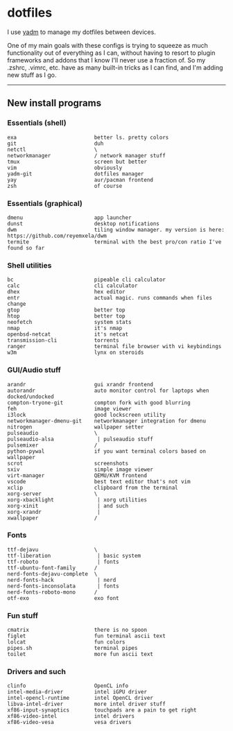 # dotfiles

I use [yadm](https://github.com/TheLocehiliosan/yadm) to manage my dotfiles between devices.

One of my main goals with these configs is trying to squeeze as much functionality out of everything as I can, without having to resort to plugin frameworks and addons that I know I'll never use a fraction of. So my .zshrc, .vimrc, etc. have as many built-in tricks as I can find, and I'm adding new stuff as I go.

---
## New install programs

### Essentials (shell)
```
exa                         better ls. pretty colors
git                         duh
netctl                      \
networkmanager              / network manager stuff
tmux                        screen but better
vim                         obviously
yadm-git                    dotfiles manager
yay                         aur/pacman frontend
zsh                         of course
```

### Essentials (graphical)
```
dmenu                       app launcher
dunst                       desktop notifications
dwm                         tiling window manager. my version is here: https://github.com/reyemxela/dwm
termite                     terminal with the best pro/con ratio I've found so far
```

### Shell utilities
```
bc                          pipeable cli calculator
calc                        cli calculator
dhex                        hex editor
entr                        actual magic. runs commands when files change
gtop                        better top
htop                        better top
neofetch                    system stats
nmap                        it's nmap
openbsd-netcat              it's netcat
transmission-cli            torrents
ranger                      terminal file browser with vi keybindings
w3m                         lynx on steroids
```

### GUI/Audio stuff
```
arandr                      gui xrandr frontend
autorandr                   auto monitor control for laptops when docked/undocked
compton-tryone-git          compton fork with good blurring
feh                         image viewer
i3lock                      good lockscreen utility
networkmanager-dmenu-git    networkmanager integration for dmenu
nitrogen                    wallpaper setter
pulseaudio                  \
pulseaudio-alsa              | pulseaudio stuff
pulsemixer                  /
python-pywal                if you want terminal colors based on wallpaper
scrot                       screenshots
sxiv                        simple image viewer
virt-manager                QEMU/KVM frontend
vscode                      best text editor that's not vim
xclip                       clipboard from the terminal
xorg-server                 \
xorg-xbacklight              | xorg utilities
xorg-xinit                   | and such
xorg-xrandr                  |
xwallpaper                  /
```

### Fonts
```
ttf-dejavu                  \
ttf-liberation               | basic system
ttf-roboto                   | fonts
ttf-ubuntu-font-family      /
nerd-fonts-dejavu-complete  \
nerd-fonts-hack              | nerd
nerd-fonts-inconsolata       | fonts
nerd-fonts-roboto-mono      /
otf-exo                     exo font
```

### Fun stuff
```
cmatrix                     there is no spoon
figlet                      fun terminal ascii text
lolcat                      fun colors
pipes.sh                    terminal pipes
toilet                      more fun ascii text
```

### Drivers and such
```
clinfo                      OpenCL info
intel-media-driver          intel iGPU driver
intel-opencl-runtime        intel OpenCL driver
libva-intel-driver          more intel driver stuff 
xf86-input-synaptics        touchpads are a pain to get right
xf86-video-intel            intel drivers
xf86-video-vesa             vesa drivers
```
